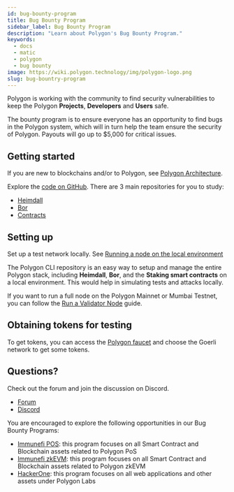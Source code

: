 ```yaml
---
id: bug-bounty-program
title: Bug Bounty Program
sidebar_label: Bug Bounty Program
description: "Learn about Polygon's Bug Bounty Program."
keywords:
  - docs
  - matic
  - polygon
  - bug bounty
image: https://wiki.polygon.technology/img/polygon-logo.png
slug: bug-bountry-program
---
```


Polygon is working with the community to find security vulnerabilities to keep the Polygon **Projects**, **Developers** and **Users** safe.

The bounty program is to ensure everyone has an opportunity to find bugs in the Polygon system, which will in turn help the team ensure the security of Polygon. Payouts will go up to $5,000 for critical issues.

## Getting started

If you are new to blockchains and/or to Polygon, see [Polygon Architecture](/docs/home/architecture/polygon-architecture).

Explore the [code on GitHub](https://github.com/maticnetwork). There are 3 main repositories for you to study:

* [Heimdall](https://github.com/maticnetwork/heimdall)
* [Bor](https://github.com/maticnetwork/bor)
* [Contracts](https://github.com/maticnetwork/contracts)

## Setting up

Set up a test network locally. See [Running a node on the local environment](https://github.com/maticnetwork/matic-cli)

The Polygon CLI repository is an easy way to setup and manage the entire Polygon stack, including **Heimdall**, **Bor**, and the **Staking smart contracts** on a local environment. This would help in simulating tests and attacks locally.

If you want to run a full node on the Polygon Mainnet or Mumbai Testnet, you can follow the
[Run a Validator Node](/docs/pos/operate/validator/run-validator) guide.

## Obtaining tokens for testing

To get tokens, you can access the [Polygon faucet](https://faucet.polygon.technology/) and choose the Goerli network to get some tokens.

## Questions?

Check out the forum and join the discussion on Discord.

* [Forum](https://forum.polygon.technology)
* [Discord](https://discord.com/invite/0xPolygon)

You are encouraged to explore the following opportunities in our Bug Bounty Programs:
* [Immunefi POS](https://immunefi.com/bounty/polygon/): this program focuses on all Smart Contract and Blockchain assets related to Polygon PoS
* [Immunefi zkEVM](https://immunefi.com/bounty/polygonzkevm/): this program focuses on all Smart Contract and Blockchain assets related to Polygon zkEVM
* [HackerOne](https://hackerone.com/polygon-technology): this program focuses on all web applications and other assets under Polygon Labs
